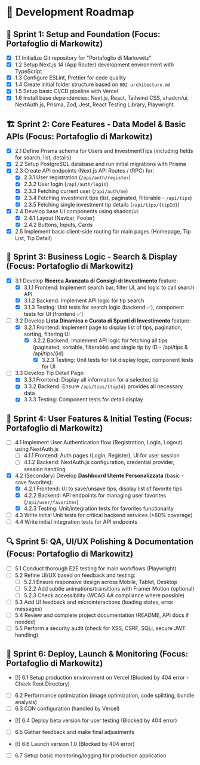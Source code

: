 # 📝 Development Roadmap

## 🎯 Sprint 1: Setup and Foundation (Focus: Portafoglio di Markowitz)
- [x] 1.1 Initialize Git repository for "Portafoglio di Markowitz"
- [x] 1.2 Setup Next.js 14 (App Router) development environment with TypeScript
- [x] 1.3 Configure ESLint, Prettier for code quality
- [x] 1.4 Create initial folder structure based on `002-architecture.md`
- [x] 1.5 Setup basic CI/CD pipeline with Vercel
- [x] 1.6 Install base dependencies: Next.js, React, Tailwind CSS, shadcn/ui, NextAuth.js, Prisma, Zod, Jest, React Testing Library, Playwright.

## 🏗️ Sprint 2: Core Features - Data Model & Basic APIs (Focus: Portafoglio di Markowitz)
- [x] 2.1 Define Prisma schema for Users and InvestmentTips (including fields for search, list, details)
- [x] 2.2 Setup PostgreSQL database and run initial migrations with Prisma
- [x] 2.3 Create API endpoints (Next.js API Routes / tRPC) for:
    - [x] 2.3.1 User registration (`/api/auth/register`)
    - [x] 2.3.2 User login (`/api/auth/login`)
    - [x] 2.3.3 Fetching current user (`/api/auth/me`)
    - [x] 2.3.4 Fetching investment tips (list, paginated, filterable - `/api/tips`)
    - [x] 2.3.5 Fetching single investment tip details (`/api/tips/{tipId}`)
- [x] 2.4 Develop base UI components using shadcn/ui:
    - [x] 2.4.1 Layout (Navbar, Footer)
    - [x] 2.4.2 Buttons, Inputs, Cards
- [x] 2.5 Implement basic client-side routing for main pages (Homepage, Tip List, Tip Detail)

## 🔄 Sprint 3: Business Logic - Search & Display (Focus: Portafoglio di Markowitz)
- [x] 3.1 Develop **Ricerca Avanzata di Consigli di Investimento** feature:
  - [x] 3.1.1 Frontend: Implement search bar, filter UI, and logic to call search API
  - [x] 3.1.2 Backend: Implement API logic for tip search
  - [x] 3.1.3 Testing: Unit tests for search logic (backend ✅), component tests for UI (frontend ✅)
- [ ] 3.2 Develop **Lista Dinamica e Curata di Spunti di Investimento** feature:
  - [x] 3.2.1 Frontend: Implement page to display list of tips, pagination, sorting, filtering UI
    - [x] 3.2.2 Backend: Implement API logic for fetching all tips (paginated, sortable, filterable) and single tip by ID - /api/tips & /api/tips/{id}
      - [x] 3.2.3 Testing: Unit tests for list display logic, component tests for UI
- [ ] 3.3 Develop Tip Detail Page:
    - [x] 3.3.1 Frontend: Display all information for a selected tip
     - [x] 3.3.2 Backend: Ensure `/api/tips/{tipId}` provides all necessary data
     - [x] 3.3.3 Testing: Component tests for detail display

## 🌟 Sprint 4: User Features & Initial Testing (Focus: Portafoglio di Markowitz)
- [ ] 4.1 Implement User Authentication flow (Registration, Login, Logout) using NextAuth.js
  - [ ] 4.1.1 Frontend: Auth pages (Login, Register), UI for user session
  - [ ] 4.1.2 Backend: NextAuth.js configuration, credential provider, session handling
- [x] 4.2 (Secondary) Develop **Dashboard Utente Personalizzata** (basic - save favorites):
  - [x] 4.2.1 Frontend: UI to save/unsave tips, display list of favorite tips
  - [x] 4.2.2 Backend: API endpoints for managing user favorites (`/api/user/favorites`)
  - [x] 4.2.3 Testing: Unit/integration tests for favorites functionality
- [ ] 4.3 Write initial Unit tests for critical backend services (>60% coverage)
- [ ] 4.4 Write initial Integration tests for API endpoints

## 🔍 Sprint 5: QA, UI/UX Polishing & Documentation (Focus: Portafoglio di Markowitz)
- [ ] 5.1 Conduct thorough E2E testing for main workflows (Playwright)
- [ ] 5.2 Refine UI/UX based on feedback and testing:
    - [ ] 5.2.1 Ensure responsive design across Mobile, Tablet, Desktop
    - [ ] 5.2.2 Add subtle animations/transitions with Framer Motion (optional)
    - [ ] 5.2.3 Check accessibility (WCAG AA compliance where possible)
- [ ] 5.3 Add UI feedback and microinteractions (loading states, error messages)
- [ ] 5.4 Review and complete project documentation (README, API docs if needed)
- [ ] 5.5 Perform a security audit (check for XSS, CSRF, SQLi, secure JWT handling)

## 🚀 Sprint 6: Deploy, Launch & Monitoring (Focus: Portafoglio di Markowitz)
- [!] 6.1 Setup production environment on Vercel (Blocked by 404 error - Check Root Directory)
- [ ] 6.2 Performance optimization (image optimization, code splitting, bundle analysis)
- [ ] 6.3 CDN configuration (handled by Vercel)
- [!] 6.4 Deploy beta version for user testing (Blocked by 404 error)
- [ ] 6.5 Gather feedback and make final adjustments
- [!] 6.6 Launch version 1.0 (Blocked by 404 error)
- [ ] 6.7 Setup basic monitoring/logging for production application
